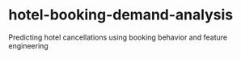 # hotel-booking-demand-analysis
Predicting hotel cancellations using booking behavior and feature engineering
